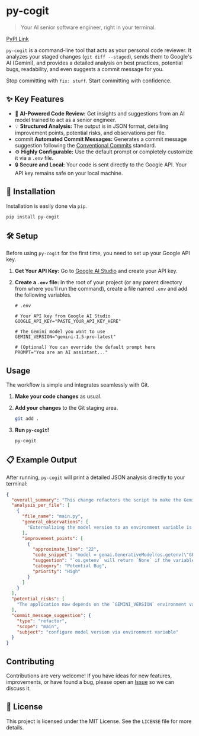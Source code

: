 

# py-cogit

> Your AI senior software engineer, right in your terminal.

[PyPI Link](https://pypi.org/project/py-cogit/)

`py-cogit` is a command-line tool that acts as your personal code reviewer. It analyzes your staged changes (`git diff --staged`), sends them to Google's AI (Gemini), and provides a detailed analysis on best practices, potential bugs, readability, and even suggests a commit message for you.

Stop committing with `fix: stuff`. Start committing with confidence.

## ✨ Key Features

  - 🤖 **AI-Powered Code Review:** Get insights and suggestions from an AI model trained to act as a senior engineer.
  - 💡 **Structured Analysis:** The output is in JSON format, detailing improvement points, potential risks, and observations per file.
  - commit **Automated Commit Messages:** Generates a commit message suggestion following the [Conventional Commits](https://www.conventionalcommits.org/) standard.
  - ⚙️ **Highly Configurable:** Use the default prompt or completely customize it via a `.env` file.
  - 🔒 **Secure and Local:** Your code is sent directly to the Google API. Your API key remains safe on your local machine.

## 🚀 Installation

Installation is easily done via `pip`.

```bash
pip install py-cogit
```

## 🛠️ Setup

Before using `py-cogit` for the first time, you need to set up your Google API key.

1.  **Get Your API Key:**
    Go to [Google AI Studio](https://aistudio.google.com/) and create your API key.

2.  **Create a `.env` file:**
    In the root of your project (or any parent directory from where you'll run the command), create a file named `.env` and add the following variables.

    ```env
    # .env

    # Your API key from Google AI Studio
    GOOGLE_API_KEY="PASTE_YOUR_API_KEY_HERE"

    # The Gemini model you want to use
    GEMINI_VERSION="gemini-1.5-pro-latest"

    # (Optional) You can override the default prompt here
    PROMPT="You are an AI assistant..."
    ```

## Usage

The workflow is simple and integrates seamlessly with Git.

1.  **Make your code changes** as usual.

2.  **Add your changes** to the Git staging area.

    ```bash
    git add .
    ```

3.  **Run `py-cogit`\!**

    ```bash
    py-cogit
    ```

## 📋 Example Output

After running, `py-cogit` will print a detailed JSON analysis directly to your terminal:

```json
{
  "overall_summary": "This change refactors the script to make the Gemini model version configurable and improves exception handling.",
  "analysis_per_file": [
    {
      "file_name": "main.py",
      "general_observations": [
        "Externalizing the model version to an environment variable is a great practice."
      ],
      "improvement_points": [
        {
          "approximate_line": "22",
          "code_snippet": "model = genai.GenerativeModel(os.getenv(\"GEMINI_VERSION\"))",
          "suggestion": "`os.getenv` will return `None` if the variable is not set, causing an error. Add validation to ensure the variable exists or provide a default value.",
          "category": "Potential Bug",
          "priority": "High"
        }
      ]
    }
  ],
  "potential_risks": [
    "The application now depends on the `GEMINI_VERSION` environment variable. If it is not set, the program will crash."
  ],
  "commit_message_suggestion": {
    "type": "refactor",
    "scope": "main",
    "subject": "configure model version via environment variable"
  }
}
```

## Contributing

Contributions are very welcome\! If you have ideas for new features, improvements, or have found a bug, please open an [Issue](https://github.com/andreisilva1/py-cogit/issues) so we can discuss it.

## 📜 License

This project is licensed under the MIT License. See the `LICENSE` file for more details.